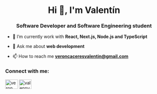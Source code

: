 <h1 align="center">Hi 👋, I'm Valentín</h1>
<h3 align="center">Software Developer and Software Engineering student </h3>

- 🌱 I’m currently work with **React, Next.js, Node.js and TypeScript**

- 💬 Ask me about **web development**

- 📫 How to reach me **veroncaceresvalentin@gmail.com**

<h3 align="left">Connect with me:</h3>
<p align="left">
<a href="https://twitter.com/Valentinnvc" target="blank"><img align="center" src="https://raw.githubusercontent.com/rahuldkjain/github-profile-readme-generator/master/src/images/icons/Social/twitter.svg" alt="veron_caceres" height="30" width="40" /></a>
<a href="https://linkedin.com/in/valennveroncaceres" target="blank"><img align="center" src="https://raw.githubusercontent.com/rahuldkjain/github-profile-readme-generator/master/src/images/icons/Social/linked-in-alt.svg" alt="valennveroncaceres" height="30" width="40" /></a>
</p>
